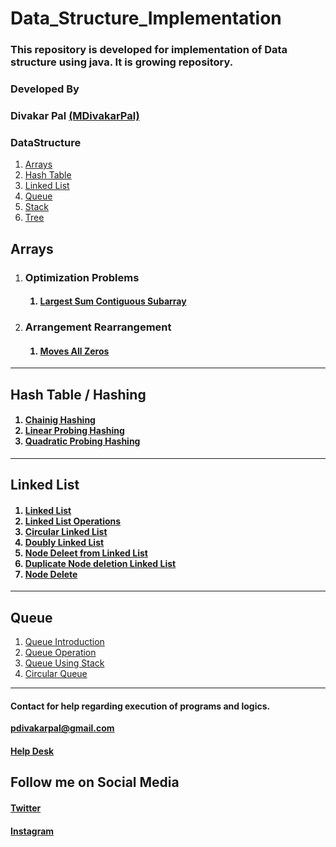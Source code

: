# Data_Structure_Implementation
<h3>
This repository is developed for implementation of Data structure using java. It is growing repository.
</h3>
<h3>Developed By</h3> 
<h3>Divakar Pal <a href="https://github.com/MDivakarPal">(MDivakarPal)</a></h3>
<h3>DataStructure</h3>
<ol>
  <li>  <a href="https://github.com/MDivakarPal/Data_Structure_Implementation/tree/master/Data_Structure/Array">Arrays</a></li>
  <li> <a href="https://github.com/MDivakarPal/Data_Structure_Implementation/tree/master/Data_Structure/HashTable">Hash Table</a></li>
   <li> <a href="https://github.com/MDivakarPal/Data_Structure_Implementation/tree/master/Data_Structure/Linked_List">Linked List</a></li>
  <li> <a href="https://github.com/MDivakarPal/Data_Structure_Implementation/tree/master/Data_Structure/Queue">Queue</a></li>
   <li> <a href="https://github.com/MDivakarPal/Data_Structure_Implementation/tree/master/Data_Structure/Stack">Stack</a></li>
     <li> <a href="https://github.com/MDivakarPal/Data_Structure_Implementation/tree/master/Data_Structure/Tree">Tree</a></li>
  </ol>
 <h2>Arrays </h2>
 <ol>
  <li>
   <h3>Optimization Problems</h3>
    <h4><ol>
      <li><a href="">Largest Sum Contiguous Subarray</a></li>
      </ol> </h4></li>
  <li> <h3>Arrangement Rearrangement</h3>
    <h4>
    <ol>
      <li><a href="">Moves All Zeros</a></li>
      </h4></ol>
  </li>

</ol>
 <hr>
 <h2>Hash Table / Hashing </h2>
  <h4>
    <ol>
      <li><a href="https://www.geeksforgeeks.org/hashing-set-2-separate-chaining/" title='Refrence'>Chainig Hashing</a></li>
      <li><a href="https://www.geeksforgeeks.org/hashing-set-3-open-addressing/" title='Refrence'>Linear Probing Hashing</a></li>
      <li><a href="https://www.geeksforgeeks.org/hashing-set-3-open-addressing/" title='Refrence'>Quadratic Probing Hashing</a></li>
    </ol>
  </h4>
  <hr>
 <h2> Linked List</h2>
 <h4>
  <ol>
    <li><a href="" title='Refrence'>Linked List</a></li>
    <li><a href="" title='Refrence'>Linked List Operations</a></li>
    <li><a href="" title='Refrence'>Circular Linked List</a></li>
    <li><a href="" title='Refrence'>Doubly Linked List</a></li>
     <li><a href="" title='Refrence'>Node Deleet from Linked List</a></li>
      <li><a href="" title='Refrence'>Duplicate Node deletion Linked List</a></li>
     <li><a href="" title='Refrence'>Node Delete</a></li>
  </ol>
  </h4>
  <hr>
  <h2>Queue</h2>
  <ol>
  <li><a href="">Queue Introduction</a></li>
  <li><a href="">Queue Operation</a></li>
  <li><a href="">Queue Using Stack</a></li>
  <li><a href="">Circular Queue</a></li>
  </ol>
  </h4>
  <hr>
<h4>Contact for help regarding execution of programs and logics.</h4> 
<b><a href="https://mail.google.com/mail/u/1/#inbox?compose=VpCqJbPWSnzGvNkrQRMNcGvhqXHNQGGlnWRprSwjPqsRKsZtXNRSsWpwLCnjwNmJTPGxBGq">pdivakarpal@gmail.com</a></b>
<h4><a href="https://docs.google.com/forms/d/e/1FAIpQLSeT3cVPGKTGGD7Kln8Yxy5sykAtxC98U05jHiZJeSugyxiokA/viewform?usp=sf_link" target="_blank">Help Desk</a></h4>

<h2>Follow me on Social Media</h2>
<h4><a href="https://twitter.com/MDivakarPal">Twitter</a></h4>
<h4><a href="https://www.instagram.com/mdivakarpal/">Instagram</a></h4>

